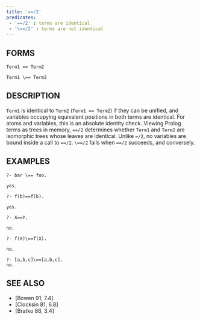 ```yaml
---
title: '==/2'
predicates:
 - '==/2' : terms are identical
 - '\==/2' : terms are not identical
---
```


## FORMS
```
Term1 == Term2

Term1 \== Term2
```
## DESCRIPTION

`Term1` is identical to `Term2` (`Term1 == Term2`) if they can be unified, and variables occupying equivalent positions in both terms are identical. For atoms and variables, this is an absolute identity check. Viewing Prolog terms as trees in memory, `==/2` determines whether `Term1` and `Term2` are isomorphic trees whose leaves are identical. Unlike `=/2`, no variables are bound inside a call to `==/2`.   `\==/2`  fails when `==/2` succeeds, and conversely.

## EXAMPLES
```
?- bar \== foo.

yes.

?- f(b)==f(b).

yes.

?- X==Y.

no.

?- f(X)\==f(X).

no.

?- [a,b,c]\==[a,b,c].
no.
```
## SEE ALSO

- [Bowen 91, 7.4]
- [Clocksin 81, 6.8]
- [Bratko 86, 3.4]

